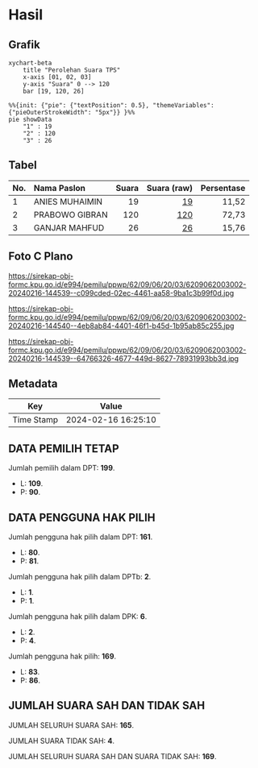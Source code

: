 # Hasil

## Grafik

```mermaid
xychart-beta
    title "Perolehan Suara TPS"
    x-axis [01, 02, 03]
    y-axis "Suara" 0 --> 120
    bar [19, 120, 26]
```

```mermaid
%%{init: {"pie": {"textPosition": 0.5}, "themeVariables": {"pieOuterStrokeWidth": "5px"}} }%%
pie showData
    "1" : 19
    "2" : 120
    "3" : 26
```

## Tabel

| No. | Nama Paslon    | Suara | Suara (raw) | Persentase |
|:--- |:-------------- | -----:| -----------:| ----------:|
| 1   | ANIES MUHAIMIN | 19    | [19][p-1]   | 11,52      |
| 2   | PRABOWO GIBRAN | 120   | [120][p-2]  | 72,73      |
| 3   | GANJAR MAHFUD  | 26    | [26][p-3]   | 15,76      |


[p-1]: https://github.com/gigit-pemilu/pemilu-2024-62-kalimantan-tengah/blob/main/pilpres/hitung-suara/sub/62-kalimantan-tengah/sub/09-lamandau/sub/06-sematu-jaya/sub/2003-mekar-mulya/sub/002-tps/sub/paslon-1.txt
[p-2]: https://github.com/gigit-pemilu/pemilu-2024-62-kalimantan-tengah/blob/main/pilpres/hitung-suara/sub/62-kalimantan-tengah/sub/09-lamandau/sub/06-sematu-jaya/sub/2003-mekar-mulya/sub/002-tps/sub/paslon-2.txt
[p-3]: https://github.com/gigit-pemilu/pemilu-2024-62-kalimantan-tengah/blob/main/pilpres/hitung-suara/sub/62-kalimantan-tengah/sub/09-lamandau/sub/06-sematu-jaya/sub/2003-mekar-mulya/sub/002-tps/sub/paslon-3.txt

## Foto C Plano

https://sirekap-obj-formc.kpu.go.id/e994/pemilu/ppwp/62/09/06/20/03/6209062003002-20240216-144539--c099cded-02ec-4461-aa58-9ba1c3b99f0d.jpg

https://sirekap-obj-formc.kpu.go.id/e994/pemilu/ppwp/62/09/06/20/03/6209062003002-20240216-144540--4eb8ab84-4401-46f1-b45d-1b95ab85c255.jpg

https://sirekap-obj-formc.kpu.go.id/e994/pemilu/ppwp/62/09/06/20/03/6209062003002-20240216-144539--64766326-4677-449d-8627-78931993bb3d.jpg


## Metadata

| Key        | Value               |
| ---------- | ------------------- |
| Time Stamp | 2024-02-16 16:25:10 |


## DATA PEMILIH TETAP

Jumlah pemilih dalam DPT: **199**.
 * L: **109**.
 * P: **90**.

## DATA PENGGUNA HAK PILIH

Jumlah pengguna hak pilih dalam DPT: **161**.
 * L: **80**.
 * P: **81**.

Jumlah pengguna hak pilih dalam DPTb: **2**.
 * L: **1**.
 * P: **1**.

Jumlah pengguna hak pilih dalam DPK: **6**.
 * L: **2**.
 * P: **4**.

Jumlah pengguna hak pilih: **169**.
 * L: **83**.
 * P: **86**.

## JUMLAH SUARA SAH DAN TIDAK SAH

JUMLAH SELURUH SUARA SAH: **165**.

JUMLAH SUARA TIDAK SAH: **4**.

JUMLAH SELURUH SUARA SAH DAN SUARA TIDAK SAH: **169**.


